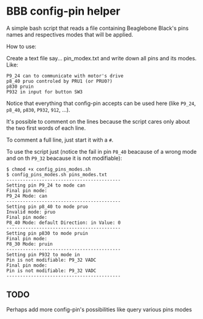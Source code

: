 # BBB config-pin helper

A simple bash script that reads a file containing Beaglebone Black's pins names and respectives modes that will be applied.

How to use:

Create a text file say... pin_modex.txt and write down all pins and its modes. Like:

```
P9_24 can to communicate with motor's drive
p8_40 pruo controled by PRU1 (or PRU0?)
p830 pruin
P932 in input for button SW3
```

Notice that everything that config-pin accepts can be used here (like `P9_24`, `p8_40`, `p830`, `P932`, `912`, ...).

It's possible to comment on the lines because the script cares only about the two first words of each line.

To comment a full line, just start it with a `#`.

To use the script just (notice the fail in pin `P8_40` beacause of a wrong mode and on th `P9_32` beacause it is not modifiable):
```
$ chmod +x config_pins_modes.sh
$ config_pins_modes.sh pins_modes.txt
------------------------------------------
Setting pin P9_24 to mode can
Final pin mode:
P9_24 Mode: can
------------------------------------------
Setting pin p8_40 to mode pruo
Invalid mode: pruo
Final pin mode:
P8_40 Mode: default Direction: in Value: 0
------------------------------------------
Setting pin p830 to mode pruin
Final pin mode:
P8_30 Mode: pruin
------------------------------------------
Setting pin P932 to mode in
Pin is not modifiable: P9_32 VADC
Final pin mode:
Pin is not modifiable: P9_32 VADC
------------------------------------------
```

## TODO

Perhaps add more config-pin's possibilities like query various pins modes